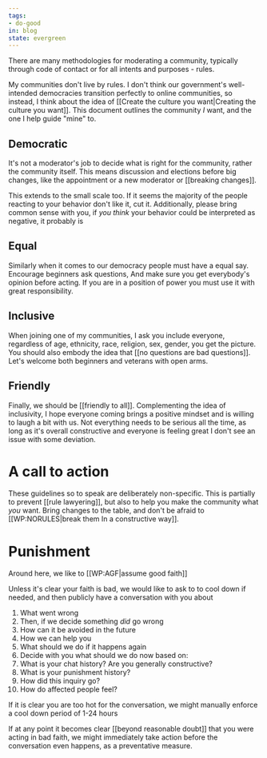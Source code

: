 ```yaml
---
tags:
- do-good
in: blog
state: evergreen
---
```


There are many methodologies for moderating a community, typically through code of contact or for all intents and purposes - rules.

My communities don't live by rules. I don't think our government's well-intended democracies transition perfectly to online communities, so instead, I think about the idea of [[Create the culture you want|Creating the culture you want]]. This document outlines the community *I* want, and the one I help guide "mine" to.

## Democratic

It's not a moderator's job to decide what is right for the community, rather the community itself. This means discussion and elections before big changes, like the appointment or a new moderator or [[breaking changes]].

This extends to the small scale too. If it seems the majority of the people reacting to your behavior don't like it, cut it. Additionally, please bring common sense with you, if *you think* your behavior could be interpreted as negative, it probably is

## Equal

Similarly when it comes to our democracy people must have a equal say. Encourage beginners ask questions, And make sure you get everybody's opinion before acting. If you are in a position of power you must use it with great responsibility.

## Inclusive

When joining one of my communities, I ask you include everyone, regardless of age, ethnicity, race, religion, sex, gender, you get the picture. You should also embody the idea that [[no questions are bad questions]]. Let's welcome both beginners and veterans with open arms.

## Friendly

Finally, we should be [[friendly to all]]. Complementing the idea of inclusivity, I hope everyone coming brings a positive mindset and is willing to laugh a bit with us. Not everything needs to be serious all the time, as long as it's overall constructive and everyone is feeling great I don't see an issue with some deviation.

# A call to action

These guidelines so to speak are deliberately non-specific. This is partially to prevent [[rule lawyering]], but also to help you make the community what *you* want. Bring changes to the table, and don't be afraid to [[WP:NORULES|break them In a constructive way]].

# Punishment

Around here, we like to [[WP:AGF|assume good faith]]

Unless it's clear your faith is bad, we would like to ask to to cool down if needed, and then publicly have a conversation with you about

1. What went wrong
2. Then, if we decide something *did* go wrong
 1. How can it be avoided in the future
 2. How we can help you
 3. What should we do if it happens again
3. Decide with you what should we do now based on:
 1. What is your chat history? Are you generally constructive?
 2. What is your punishment history?
 3. How did this inquiry go?
 4. How do affected people feel?

If it is clear you are too hot for the conversation, we might manually enforce a cool down period of 1-24 hours

If at any point it becomes clear [[beyond reasonable doubt]] that you were acting in bad faith, we might immediately take action before the conversation even happens, as a preventative measure.

